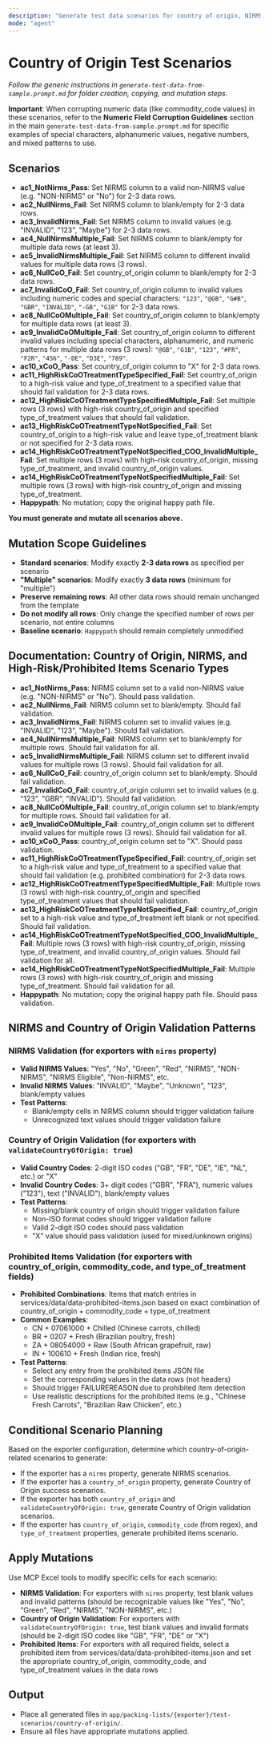 ```yaml
---
description: "Generate test data scenarios for country of origin, NIRMS, and prohibited items validation in the country-of-origin folder. Strictly follow the scenario list and mutation instructions below."
mode: "agent"
---
```



# Country of Origin Test Scenarios

_Follow the generic instructions in `generate-test-data-from-sample.prompt.md` for folder creation, copying, and mutation steps._

**Important**: When corrupting numeric data (like commodity_code values) in these scenarios, refer to the **Numeric Field Corruption Guidelines** section in the main `generate-test-data-from-sample.prompt.md` for specific examples of special characters, alphanumeric values, negative numbers, and mixed patterns to use.

## Scenarios

- **ac1_NotNirms_Pass**: Set NIRMS column to a valid non-NIRMS value (e.g. "NON-NIRMS" or "No") for 2-3 data rows.
- **ac2_NullNirms_Fail**: Set NIRMS column to blank/empty for 2-3 data rows.
- **ac3_InvalidNirms_Fail**: Set NIRMS column to invalid values (e.g. "INVALID", "123", "Maybe") for 2-3 data rows.
- **ac4_NullNirmsMultiple_Fail**: Set NIRMS column to blank/empty for multiple data rows (at least 3).
- **ac5_InvalidNirmsMultiple_Fail**: Set NIRMS column to different invalid values for multiple data rows (3 rows).
- **ac6_NullCoO_Fail**: Set country_of_origin column to blank/empty for 2-3 data rows.
- **ac7_InvalidCoO_Fail**: Set country_of_origin column to invalid values including numeric codes and special characters: `"123"`, `"@GB"`, `"G#B"`, `"GBR"`, `"INVALID"`, `"-GB"`, `"G1B"` for 2-3 data rows.
- **ac8_NullCoOMultiple_Fail**: Set country_of_origin column to blank/empty for multiple data rows (at least 3).
- **ac9_InvalidCoOMultiple_Fail**: Set country_of_origin column to different invalid values including special characters, alphanumeric, and numeric patterns for multiple data rows (3 rows): `"@GB"`, `"G1B"`, `"123"`, `"#FR"`, `"F2R"`, `"456"`, `"-DE"`, `"D3E"`, `"789"`.
- **ac10_xCoO_Pass**: Set country_of_origin column to "X" for 2-3 data rows.
- **ac11_HighRiskCoOTreatmentTypeSpecified_Fail**: Set country_of_origin to a high-risk value and type_of_treatment to a specified value that should fail validation for 2-3 data rows.
- **ac12_HighRiskCoOTreatmentTypeSpecifiedMultiple_Fail**: Set multiple rows (3 rows) with high-risk country_of_origin and specified type_of_treatment values that should fail validation.
- **ac13_HighRiskCoOTreatmentTypeNotSpecified_Fail**: Set country_of_origin to a high-risk value and leave type_of_treatment blank or not specified for 2-3 data rows.
- **ac14_HighRiskCoOTreatmentTypeNotSpecified_COO_InvalidMultiple_Fail**: Set multiple rows (3 rows) with high-risk country_of_origin, missing type_of_treatment, and invalid country_of_origin values.
- **ac14_HighRiskCoOTreatmentTypeNotSpecifiedMultiple_Fail**: Set multiple rows (3 rows) with high-risk country_of_origin and missing type_of_treatment.
- **Happypath**: No mutation; copy the original happy path file.

**You must generate and mutate all scenarios above.**

## Mutation Scope Guidelines

- **Standard scenarios**: Modify exactly **2-3 data rows** as specified per scenario
- **"Multiple" scenarios**: Modify exactly **3 data rows** (minimum for "multiple")
- **Preserve remaining rows**: All other data rows should remain unchanged from the template
- **Do not modify all rows**: Only change the specified number of rows per scenario, not entire columns
- **Baseline scenario**: `Happypath` should remain completely unmodified


## Documentation: Country of Origin, NIRMS, and High-Risk/Prohibited Items Scenario Types

- **ac1_NotNirms_Pass**: NIRMS column set to a valid non-NIRMS value (e.g. "NON-NIRMS" or "No"). Should pass validation.
- **ac2_NullNirms_Fail**: NIRMS column set to blank/empty. Should fail validation.
- **ac3_InvalidNirms_Fail**: NIRMS column set to invalid values (e.g. "INVALID", "123", "Maybe"). Should fail validation.
- **ac4_NullNirmsMultiple_Fail**: NIRMS column set to blank/empty for multiple rows. Should fail validation for all.
- **ac5_InvalidNirmsMultiple_Fail**: NIRMS column set to different invalid values for multiple rows (3 rows). Should fail validation for all.
- **ac6_NullCoO_Fail**: country_of_origin column set to blank/empty. Should fail validation.
- **ac7_InvalidCoO_Fail**: country_of_origin column set to invalid values (e.g. "123", "GBR", "INVALID"). Should fail validation.
- **ac8_NullCoOMultiple_Fail**: country_of_origin column set to blank/empty for multiple rows. Should fail validation for all.
- **ac9_InvalidCoOMultiple_Fail**: country_of_origin column set to different invalid values for multiple rows (3 rows). Should fail validation for all.
- **ac10_xCoO_Pass**: country_of_origin column set to "X". Should pass validation.
- **ac11_HighRiskCoOTreatmentTypeSpecified_Fail**: country_of_origin set to a high-risk value and type_of_treatment to a specified value that should fail validation (e.g. prohibited combination) for 2-3 data rows.
- **ac12_HighRiskCoOTreatmentTypeSpecifiedMultiple_Fail**: Multiple rows (3 rows) with high-risk country_of_origin and specified type_of_treatment values that should fail validation.
- **ac13_HighRiskCoOTreatmentTypeNotSpecified_Fail**: country_of_origin set to a high-risk value and type_of_treatment left blank or not specified. Should fail validation.
- **ac14_HighRiskCoOTreatmentTypeNotSpecified_COO_InvalidMultiple_Fail**: Multiple rows (3 rows) with high-risk country_of_origin, missing type_of_treatment, and invalid country_of_origin values. Should fail validation for all.
- **ac14_HighRiskCoOTreatmentTypeNotSpecifiedMultiple_Fail**: Multiple rows (3 rows) with high-risk country_of_origin and missing type_of_treatment. Should fail validation for all.
- **Happypath**: No mutation; copy the original happy path file. Should pass validation.

## NIRMS and Country of Origin Validation Patterns

### NIRMS Validation (for exporters with `nirms` property)
- **Valid NIRMS Values**: "Yes", "No", "Green", "Red", "NIRMS", "NON-NIRMS", "NIRMS Eligible", "Non-NIRMS", etc.
- **Invalid NIRMS Values**: "INVALID", "Maybe", "Unknown", "123", blank/empty values
- **Test Patterns**: 
  - Blank/empty cells in NIRMS column should trigger validation failure
  - Unrecognized text values should trigger validation failure

### Country of Origin Validation (for exporters with `validateCountryOfOrigin: true`)
- **Valid Country Codes**: 2-digit ISO codes ("GB", "FR", "DE", "IE", "NL", etc.) or "X"
- **Invalid Country Codes**: 3+ digit codes ("GBR", "FRA"), numeric values ("123"), text ("INVALID"), blank/empty values
- **Test Patterns**:
  - Missing/blank country of origin should trigger validation failure
  - Non-ISO format codes should trigger validation failure
  - Valid 2-digit ISO codes should pass validation
  - "X" value should pass validation (used for mixed/unknown origins)

### Prohibited Items Validation (for exporters with country_of_origin, commodity_code, and type_of_treatment fields)

- **Prohibited Combinations**: Items that match entries in services/data/data-prohibited-items.json based on exact combination of country_of_origin + commodity_code + type_of_treatment
- **Common Examples**: 
  - CN + 07061000 + Chilled (Chinese carrots, chilled)
  - BR + 0207 + Fresh (Brazilian poultry, fresh)
  - ZA + 08054000 + Raw (South African grapefruit, raw)
  - IN + 100610 + Fresh (Indian rice, fresh)
- **Test Patterns**:
  - Select any entry from the prohibited items JSON file
  - Set the corresponding values in the data rows (not headers)
  - Should trigger FAILUREREASON due to prohibited item detection
  - Use realistic descriptions for the prohibited items (e.g., "Chinese Fresh Carrots", "Brazilian Raw Chicken", etc.)

## Conditional Scenario Planning

Based on the exporter configuration, determine which country-of-origin-related scenarios to generate:

- If the exporter has a `nirms` property, generate NIRMS scenarios.
- If the exporter has a `country_of_origin` property, generate Country of Origin success scenarios.
- If the exporter has both `country_of_origin` and `validateCountryOfOrigin: true`, generate Country of Origin validation scenarios.
- If the exporter has `country_of_origin`, `commodity_code` (from regex), and `type_of_treatment` properties, generate prohibited items scenario.

## Apply Mutations

Use MCP Excel tools to modify specific cells for each scenario:

- **NIRMS Validation**: For exporters with `nirms` property, test blank values and invalid patterns (should be recognizable values like "Yes", "No", "Green", "Red", "NIRMS", "NON-NIRMS", etc.)
- **Country of Origin Validation**: For exporters with `validateCountryOfOrigin: true`, test blank values and invalid formats (should be 2-digit ISO codes like "GB", "FR", "DE" or "X")
- **Prohibited Items**: For exporters with all required fields, select a prohibited item from services/data/data-prohibited-items.json and set the appropriate country_of_origin, commodity_code, and type_of_treatment values in the data rows

## Output
- Place all generated files in `app/packing-lists/{exporter}/test-scenarios/country-of-origin/`.
- Ensure all files have appropriate mutations applied.
